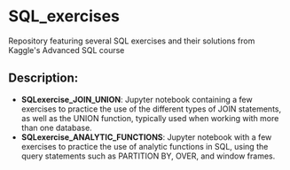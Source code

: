 # SQL_exercises
Repository featuring several SQL exercises and their solutions from Kaggle's Advanced SQL course

## Description: 

- **SQLexercise_JOIN_UNION**: Jupyter notebook containing a few exercises to practice the use of the different types of JOIN statements, as well as the UNION function, typically used when working with more than one database. 
- **SQLexercise_ANALYTIC_FUNCTIONS**: Jupyter notebook with a few exercises to practice the use of analytic functions in SQL, using the query statements such as PARTITION BY, OVER, and window frames. 
